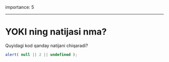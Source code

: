 importance: 5

---

# YOKI ning natijasi nma?

Quyidagi kod qanday natijani chiqaradi?

```js
alert( null || 2 || undefined );
```

